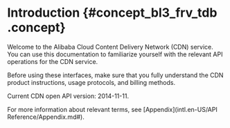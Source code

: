 # Introduction {#concept_bl3_frv_tdb .concept}

Welcome to the Alibaba Cloud Content Delivery Network \(CDN\) service. You can use this documentation to familiarize yourself with the relevant API operations for the CDN service.

Before using these interfaces, make sure that you fully understand the CDN product instructions, usage protocols, and billing methods.

Current CDN open API version: 2014-11-11.

For more information about relevant terms, see [Appendix](intl.en-US/API Reference/Appendix.md#).

